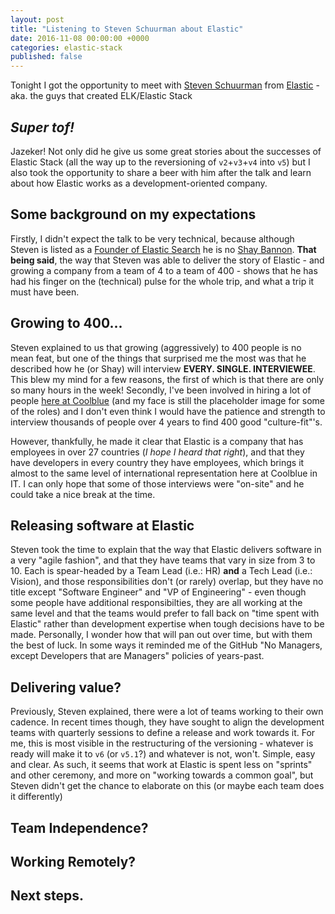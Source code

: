 ```yaml
---
layout: post
title: "Listening to Steven Schuurman about Elastic"
date: 2016-11-08 00:00:00 +0000
categories: elastic-stack
published: false
---
```


Tonight I got the opportunity to meet with [Steven Schuurman](https://twitter.com/stevenschuurman) from [Elastic](https://www.elastic.co/) - aka. the guys that created ELK/Elastic Stack
<!--description-->

## *Super tof!*
Jazeker! Not only did he give us some great stories about the successes of Elastic Stack (all the way up to the reversioning of `v2`+`v3`+`v4` into `v5`) but I also took the opportunity to share a beer with him after the talk and learn about how Elastic works as a development-oriented company.

## Some background on my expectations
Firstly, I didn't expect the talk to be very technical, because although Steven is listed as a [Founder of Elastic Search](https://www.elastic.co/about/leadership) he is no [Shay Bannon](http://thedudeabides.com/). **That being said**, the way that Steven was able to deliver the story of Elastic - and growing a company from a team of 4 to a team of 400 - shows that he has had his finger on the (technical) pulse for the whole trip, and what a trip it must have been.

## Growing to 400...
Steven explained to us that growing (aggressively) to 400 people is no mean feat, but one of the things that surprised me the most was that he described how he (or Shay) will interview **EVERY. SINGLE. INTERVIEWEE**. This blew my mind for a few reasons, the first of which is that there are only so many hours in the week! Secondly, I've been involved in hiring a lot of people [here at Coolblue](http://www.careersatcoolblue.com/) (and my face is still the placeholder image for some of the roles) and I don't even think I would have the patience and strength to interview thousands of people over 4 years to find 400 good "culture-fit"'s.

However, thankfully, he made it clear that Elastic is a company that has employees in over 27 countries (*I hope I heard that right*), and that they have developers in every country they have employees, which brings it almost to the same level of international representation here at Coolblue in IT. I can only hope that some of those interviews were "on-site" and he could take a nice break at the time.

## Releasing software at Elastic
Steven took the time to explain that the way that Elastic delivers software in a very "agile fashion", and that they have teams that vary in size from 3 to 10. Each is spear-headed by a Team Lead (i.e.: HR) **and** a Tech Lead (i.e.: Vision), and those responsibilities don't (or rarely) overlap, but they have no title except "Software Engineer" and "VP of Engineering" - even though some people have additional responsibilties, they are all working at the same level and that the teams would prefer to fall back on "time spent with Elastic" rather than development expertise when tough decisions have to be made. Personally, I wonder how that will pan out over time, but with them the best of luck. In some ways it reminded me of the GitHub "No Managers, except Developers that are Managers" policies of years-past.  

## Delivering value? 
Previously, Steven explained, there were a lot of teams working to their own cadence. In recent times though, they have sought to align the development teams with quarterly sessions to define a release and work towards it. For me, this is most visible in the restructuring of the versioning - whatever is ready will make it to `v6` (or `v5.1`?) and whatever is not, won't. Simple, easy and clear. As such, it seems that work at Elastic is spent less on "sprints" and other ceremony, and more on "working towards a common goal", but Steven didn't get the chance to elaborate on this (or maybe each team does it differently)

## Team Independence?

## Working Remotely?

## Next steps.